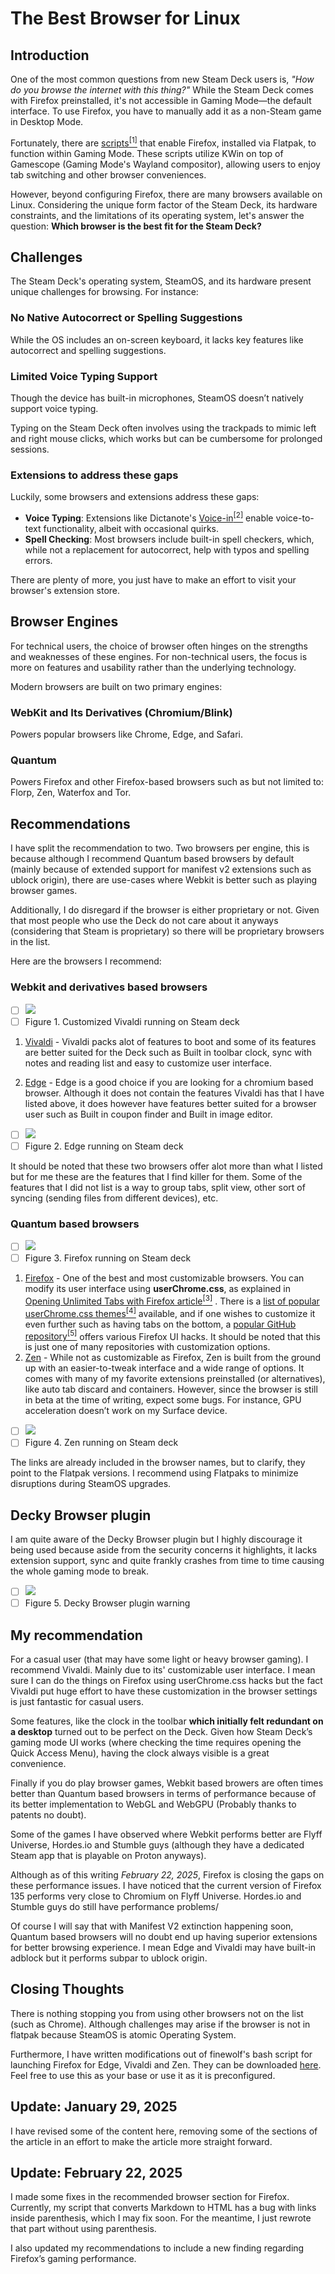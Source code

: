 # The Best Browser for Linux

## Introduction

One of the most common questions from new Steam Deck users is, *"How do you browse the internet with this thing?"* While the Steam Deck comes with Firefox preinstalled, it's not accessible in Gaming Mode—the default interface. To use Firefox, you have to manually add it as a non-Steam game in Desktop Mode.

Fortunately, there are [scripts<sup>[1]</sup>](https://gitlab.com/finewolf-projects/steamos-helpers/-/tree/master/firefox-in-gamemode) that enable Firefox, installed via Flatpak, to function within Gaming Mode. These scripts utilize KWin on top of Gamescope (Gaming Mode's Wayland compositor), allowing users to enjoy tab switching and other browser conveniences.

However, beyond configuring Firefox, there are many browsers available on Linux. Considering the unique form factor of the Steam Deck, its hardware constraints, and the limitations of its operating system, let's answer the question: **Which browser is the best fit for the Steam Deck?**

## Challenges

The Steam Deck's operating system, SteamOS, and its hardware present unique challenges for browsing. For instance:

### No Native Autocorrect or Spelling Suggestions

While the OS includes an on-screen keyboard, it lacks key features like autocorrect and spelling suggestions.

### Limited Voice Typing Support

Though the device has built-in microphones, SteamOS doesn’t natively support voice typing.

Typing on the Steam Deck often involves using the trackpads to mimic left and right mouse clicks, which works but can be cumbersome for prolonged sessions.

### Extensions to address these gaps

Luckily, some browsers and extensions address these gaps:

- **Voice Typing**: Extensions like Dictanote's [Voice-in<sup>[2]</sup>](https://dictanote.co/voicein/) enable voice-to-text functionality, albeit with occasional quirks.
- **Spell Checking**: Most browsers include built-in spell checkers, which, while not a replacement for autocorrect, help with typos and spelling errors.

There are plenty of more, you just have to make an effort to visit your browser's extension store.

## Browser Engines

For technical users, the choice of browser often hinges on the strengths and weaknesses of these engines. For non-technical users, the focus is more on features and usability rather than the underlying technology.

Modern browsers are built on two primary engines:

### WebKit and Its Derivatives (Chromium/Blink)

Powers popular browsers like Chrome, Edge, and Safari.

### Quantum

Powers Firefox and other Firefox-based browsers such as but not limited to: Florp, Zen, Waterfox and Tor.

## Recommendations

I have split the recommendation to two. Two browsers per engine, this is because although I recommend Quantum based browsers by default (mainly because of extended support for manifest v2 extensions such as ublock origin), there are use-cases where Webkit is better such as playing browser games.

Additionally, I do disregard if the browser is either proprietary or not. Given that most people who use the Deck do not care about it anyways (considering that Steam is proprietary) so there will be proprietary browsers in the list.

Here are the browsers I recommend:

### Webkit and derivatives based browsers

- [ ] [![](images/steamdeck.png)](images/steamdeck.png)
- [ ] Figure 1. Customized Vivaldi running on Steam deck

1. [Vivaldi](https://flathub.org/apps/com.vivaldi.Vivaldi) - Vivaldi packs alot of features to boot and some of its features are better suited for the Deck such as Built in toolbar clock, sync with notes and reading list and easy to customize user interface.
   
2. [Edge](https://flathub.org/apps/com.microsoft.Edge) - Edge is a good choice if you are looking for a chromium based browser. Although it does not contain the features Vivaldi has that I have listed above, it does however have features better suited for a browser user such as Built in coupon finder and Built in image editor.

- [ ] [![](images/steamdeck_edge_highlight.png)](images/steamdeck_edge_highlight.png)
- [ ] Figure 2. Edge running on Steam deck

It should be noted that these two browsers offer alot more than what I listed but for me these are the features that I find killer for them. Some of the features that I did not list is a way to group tabs, split view, other sort of syncing (sending files from different devices), etc.

### Quantum based browsers

- [ ] [![](images/steamdeck_firefox_highlight.png)](images/steamdeck_firefox_highlight.png)
- [ ] Figure 3. Firefox running on Steam deck

1. [Firefox](https://flathub.org/apps/org.mozilla.firefox) - One of the best and most customizable browsers. You can modify its user interface using **userChrome.css**, as explained in [Opening Unlimited Tabs with Firefox article<sup>[3]</sup>](https://www.richardorilla.website/firefox-unlimited-tabs-setup.html) . There is a [list of popular userChrome.css themes<sup>[4]</sup>](https://trickypr.github.io/FirefoxCSS-Store.github.io/) available, and if one wishes to customize it even further such as having tabs on the bottom, a [popular GitHub repository<sup>[5]</sup>](https://github.com/MrOtherGuy/firefox-csshacks/tree/master/chrome) offers various Firefox UI hacks. It should be noted that this is just one of many repositories with customization options.
3. [Zen](https://flathub.org/apps/io.github.zen_browser.zen) - While not as customizable as Firefox, Zen is built from the ground up with an easier-to-tweak interface and a wide range of options. It comes with many of my favorite extensions preinstalled (or alternatives), like auto tab discard and containers. However, since the browser is still in beta at the time of writing, expect some bugs. For instance, GPU acceleration doesn’t work on my Surface device.

- [ ] [![](images/steamdeck_zen_highlight.png)](images/steamdeck_zen_highlight.png)
- [ ] Figure 4. Zen running on Steam deck

The links are already included in the browser names, but to clarify, they point to the Flatpak versions. I recommend using Flatpaks to minimize disruptions during SteamOS upgrades.

## Decky Browser plugin

I am quite aware of the Decky Browser plugin but I highly discourage it being used because aside from the security concerns it highlights, it lacks extension support, sync and quite frankly crashes from time to time causing the whole gaming mode to break.

- [ ] [![](images/decky_browser_plugin_warning.png)](images/decky_browser_plugin_warning.png)
- [ ] Figure 5. Decky Browser plugin warning

## My recommendation

For a casual user (that may have some light or heavy browser gaming). I recommend Vivaldi. Mainly due to its' customizable user interface. I mean sure I can do the things on Firefox using userChrome.css hacks but the fact Vivaldi put huge effort to have these customization in the browser settings is just fantastic for casual users.

Some features, like the clock in the toolbar **which initially felt redundant on a desktop** turned out to be perfect on the Deck. Given how Steam Deck’s gaming mode UI works (where checking the time requires opening the Quick Access Menu), having the clock always visible is a great convenience.

Finally if you do play browser games, Webkit based browers are often times better than Quantum based browsers in terms of performance because of its better implementation to WebGL and WebGPU (Probably thanks to patents no doubt).

Some of the games I have observed where Webkit performs better are Flyff Universe, Hordes.io and Stumble guys (although they have a dedicated Steam app that is playable on Proton anyways).

Although as of this writing *February 22, 2025*, Firefox is closing the gaps on these performance issues. I have noticed that the current version of Firefox 135 performs very close to Chromium on Flyff Universe. Hordes.io and Stumble guys do still have performance problems/

Of course I will say that with Manifest V2 extinction happening soon, Quantum based browsers will no doubt end up having superior extensions for better browsing experience. I mean Edge and Vivaldi may have built-in adblock but it performs subpar to ublock origin.

## Closing Thoughts

There is nothing stopping you from using other browsers not on the list (such as Chrome). Although challenges may arise if the browser is not in flatpak because SteamOS is atomic Operating System.

Furthermore, I have written modifications out of finewolf's bash script  for launching Firefox for Edge, Vivaldi and Zen. They can be downloaded [here](browser-bash-scripts.zip). Feel free to use this as your base or use it as it is preconfigured.

## Update: January 29, 2025

I have revised some of the content here, removing some of the sections of the article in an effort to make the article more straight forward.

## Update: February 22, 2025

I made some fixes in the recommended browser section for Firefox. Currently, my script that converts Markdown to HTML has a bug with links inside parenthesis, which I may fix soon. For the meantime, I just rewrote that part without using parenthesis. 

I also updated my recommendations to include a new finding regarding Firefox’s gaming performance.
